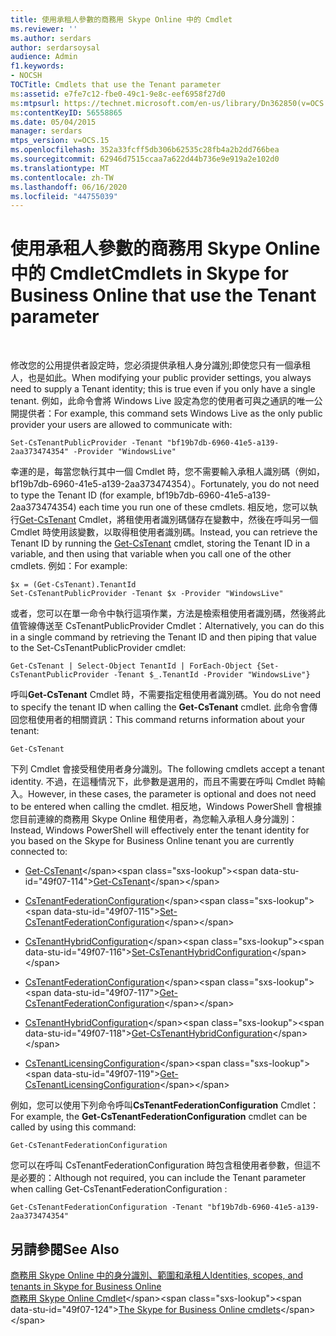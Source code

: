 ```yaml
---
title: 使用承租人參數的商務用 Skype Online 中的 Cmdlet
ms.reviewer: ''
ms.author: serdars
author: serdarsoysal
audience: Admin
f1.keywords:
- NOCSH
TOCTitle: Cmdlets that use the Tenant parameter
ms:assetid: e7fe7c12-fbe0-49c1-9e8c-eef6958f27d0
ms:mtpsurl: https://technet.microsoft.com/en-us/library/Dn362850(v=OCS.15)
ms:contentKeyID: 56558865
ms.date: 05/04/2015
manager: serdars
mtps_version: v=OCS.15
ms.openlocfilehash: 352a33fcff5db306b62535c28fb4a2b2dd766bea
ms.sourcegitcommit: 62946d7515ccaa7a622d44b736e9e919a2e102d0
ms.translationtype: MT
ms.contentlocale: zh-TW
ms.lasthandoff: 06/16/2020
ms.locfileid: "44755039"
---
```

# <a name="cmdlets-in-skype-for-business-online-that-use-the-tenant-parameter"></a><span data-ttu-id="49f07-102">使用承租人參數的商務用 Skype Online 中的 Cmdlet</span><span class="sxs-lookup"><span data-stu-id="49f07-102">Cmdlets in Skype for Business Online that use the Tenant parameter</span></span>

 


<span data-ttu-id="49f07-103">修改您的公用提供者設定時，您必須提供承租人身分識別;即使您只有一個承租人，也是如此。</span><span class="sxs-lookup"><span data-stu-id="49f07-103">When modifying your public provider settings, you always need to supply a Tenant identity; this is true even if you only have a single tenant.</span></span> <span data-ttu-id="49f07-104">例如，此命令會將 Windows Live 設定為您的使用者可與之通訊的唯一公開提供者：</span><span class="sxs-lookup"><span data-stu-id="49f07-104">For example, this command sets Windows Live as the only public provider your users are allowed to communicate with:</span></span>

    Set-CsTenantPublicProvider -Tenant "bf19b7db-6960-41e5-a139-2aa373474354" -Provider "WindowsLive"

<span data-ttu-id="49f07-105">幸運的是，每當您執行其中一個 Cmdlet 時，您不需要輸入承租人識別碼（例如，bf19b7db-6960-41e5-a139-2aa373474354）。</span><span class="sxs-lookup"><span data-stu-id="49f07-105">Fortunately, you do not need to type the Tenant ID (for example, bf19b7db-6960-41e5-a139-2aa373474354) each time you run one of these cmdlets.</span></span> <span data-ttu-id="49f07-106">相反地，您可以執行[Get-CsTenant](https://technet.microsoft.com/library/jj994044\(v=ocs.15\)) Cmdlet，將租使用者識別碼儲存在變數中，然後在呼叫另一個 Cmdlet 時使用該變數，以取得租使用者識別碼。</span><span class="sxs-lookup"><span data-stu-id="49f07-106">Instead, you can retrieve the Tenant ID by running the [Get-CsTenant](https://technet.microsoft.com/library/jj994044\(v=ocs.15\)) cmdlet, storing the Tenant ID in a variable, and then using that variable when you call one of the other cmdlets.</span></span> <span data-ttu-id="49f07-107">例如：</span><span class="sxs-lookup"><span data-stu-id="49f07-107">For example:</span></span>

    $x = (Get-CsTenant).TenantId
    Set-CsTenantPublicProvider -Tenant $x -Provider "WindowsLive"

<span data-ttu-id="49f07-108">或者，您可以在單一命令中執行這項作業，方法是檢索租使用者識別碼，然後將此值管線傳送至 CsTenantPublicProvider Cmdlet：</span><span class="sxs-lookup"><span data-stu-id="49f07-108">Alternatively, you can do this in a single command by retrieving the Tenant ID and then piping that value to the Set-CsTenantPublicProvider cmdlet:</span></span>

    Get-CsTenant | Select-Object TenantId | ForEach-Object {Set-CsTenantPublicProvider -Tenant $_.TenantId -Provider "WindowsLive"}

<span data-ttu-id="49f07-109">呼叫**Get-CsTenant** Cmdlet 時，不需要指定租使用者識別碼。</span><span class="sxs-lookup"><span data-stu-id="49f07-109">You do not need to specify the tenant ID when calling the **Get-CsTenant** cmdlet.</span></span> <span data-ttu-id="49f07-110">此命令會傳回您租使用者的相關資訊：</span><span class="sxs-lookup"><span data-stu-id="49f07-110">This command returns information about your tenant:</span></span>

    Get-CsTenant

<span data-ttu-id="49f07-111">下列 Cmdlet 會接受租使用者身分識別。</span><span class="sxs-lookup"><span data-stu-id="49f07-111">The following cmdlets accept a tenant identity.</span></span> <span data-ttu-id="49f07-112">不過，在這種情況下，此參數是選用的，而且不需要在呼叫 Cmdlet 時輸入。</span><span class="sxs-lookup"><span data-stu-id="49f07-112">However, in these cases, the parameter is optional and does not need to be entered when calling the cmdlet.</span></span> <span data-ttu-id="49f07-113">相反地，Windows PowerShell 會根據您目前連線的商務用 Skype Online 租使用者，為您輸入承租人身分識別：</span><span class="sxs-lookup"><span data-stu-id="49f07-113">Instead, Windows PowerShell will effectively enter the tenant identity for you based on the Skype for Business Online tenant you are currently connected to:</span></span>

  - <span data-ttu-id="49f07-114">[Get-CsTenant](https://technet.microsoft.com/library/jj994044\(v=ocs.15\))</span><span class="sxs-lookup"><span data-stu-id="49f07-114">[Get-CsTenant](https://technet.microsoft.com/library/jj994044\(v=ocs.15\))</span></span>

  - <span data-ttu-id="49f07-115">[CsTenantFederationConfiguration](https://technet.microsoft.com/library/jj994080\(v=ocs.15\))</span><span class="sxs-lookup"><span data-stu-id="49f07-115">[Set-CsTenantFederationConfiguration](https://technet.microsoft.com/library/jj994080\(v=ocs.15\))</span></span>

  - <span data-ttu-id="49f07-116">[CsTenantHybridConfiguration](https://technet.microsoft.com/library/jj994046\(v=ocs.15\))</span><span class="sxs-lookup"><span data-stu-id="49f07-116">[Set-CsTenantHybridConfiguration](https://technet.microsoft.com/library/jj994046\(v=ocs.15\))</span></span>

  - <span data-ttu-id="49f07-117">[CsTenantFederationConfiguration](https://technet.microsoft.com/library/jj994072\(v=ocs.15\))</span><span class="sxs-lookup"><span data-stu-id="49f07-117">[Get-CsTenantFederationConfiguration](https://technet.microsoft.com/library/jj994072\(v=ocs.15\))</span></span>

  - <span data-ttu-id="49f07-118">[CsTenantHybridConfiguration](https://technet.microsoft.com/library/jj994034\(v=ocs.15\))</span><span class="sxs-lookup"><span data-stu-id="49f07-118">[Get-CsTenantHybridConfiguration](https://technet.microsoft.com/library/jj994034\(v=ocs.15\))</span></span>

  - <span data-ttu-id="49f07-119">[CsTenantLicensingConfiguration](https://technet.microsoft.com/library/dn362770\(v=ocs.15\))</span><span class="sxs-lookup"><span data-stu-id="49f07-119">[Get-CsTenantLicensingConfiguration](https://technet.microsoft.com/library/dn362770\(v=ocs.15\))</span></span>

<span data-ttu-id="49f07-120">例如，您可以使用下列命令呼叫**CsTenantFederationConfiguration** Cmdlet：</span><span class="sxs-lookup"><span data-stu-id="49f07-120">For example, the **Get-CsTenantFederationConfiguration** cmdlet can be called by using this command:</span></span>

    Get-CsTenantFederationConfiguration

<span data-ttu-id="49f07-121">您可以在呼叫 CsTenantFederationConfiguration 時包含租使用者參數，但這不是必要的：</span><span class="sxs-lookup"><span data-stu-id="49f07-121">Although not required, you can include the Tenant parameter when calling Get-CsTenantFederationConfiguration :</span></span>

    Get-CsTenantFederationConfiguration -Tenant "bf19b7db-6960-41e5-a139-2aa373474354"

## <a name="see-also"></a><span data-ttu-id="49f07-122">另請參閱</span><span class="sxs-lookup"><span data-stu-id="49f07-122">See Also</span></span>


[<span data-ttu-id="49f07-123">商務用 Skype Online 中的身分識別、範圍和承租人</span><span class="sxs-lookup"><span data-stu-id="49f07-123">Identities, scopes, and tenants in Skype for Business Online</span></span>](identities-scopes-and-tenants-in-skype-for-business-online.md)  
<span data-ttu-id="49f07-124">[商務用 Skype Online Cmdlet](https://technet.microsoft.com/library/dn362817\(v=ocs.15\))</span><span class="sxs-lookup"><span data-stu-id="49f07-124">[The Skype for Business Online cmdlets](https://technet.microsoft.com/library/dn362817\(v=ocs.15\))</span></span>

